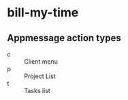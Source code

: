 bill-my-time
============



## Appmessage action types
<dl>
<dt>c</dt>
<dd>Client menu</dd>
<dt>p</dt>
<dd>Project List</dd>
<dt>t</dt>
<dd>Tasks list</dd>
</dl>
